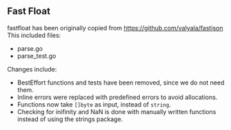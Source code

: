 ## Fast Float

fastfloat has been originally copied from https://github.com/valyala/fastjson
This included files:
* parse.go
* parse_test.go

Changes include:
* BestEffort functions and tests have been removed, since we do not need them.
* Inline errors were replaced with predefined errors to avoid allocations.
* Functions now take `[]byte` as input, instead of `string`.
* Checking for inifinity and NaN is done with manually written functions instead of using the strings package.
